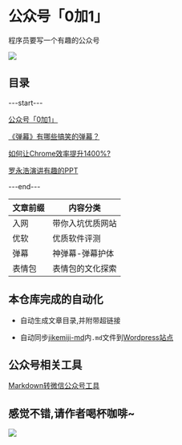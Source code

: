 # 公众号「0加1」

程序员要写一个有趣的公众号

![](https://www.v2fy.com/asset/README/73356546-94321980-42d5-11ea-94cc-a8f60e0e1985.gif)



## 目录

---start---

[公众号「0加1」](https://www.v2fy.com/p/000readme-jikemiji/)


[《弹幕》有哪些搞笑的弹幕？](https://www.v2fy.com/p/barrage-000001/)


[如何让Chrome效率提升1400%?](https://www.v2fy.com/p/soft-000001/)


[罗永浩演讲有趣的PPT](https://www.v2fy.com/p/speech-000001-lyh/)

---end---

| 文章前缀 | 内容分类 |
| --- | --- |
| 入网 | 带你入坑优质网站 |
| 优软 | 优质软件评测 |
| 弹幕 | 神弹幕-弹幕护体 |
| 表情包 | 表情包的文化探索 |


## 本仓库完成的自动化

- 自动生成文章目录,并附带超链接

- 自动同步[jikemiji-md](https://github.com/zhaoolee/jikemiji/tree/master/jikemiji-md)内`.md`文件到[Wordpress站点](https://www.v2fy.com/)


## 公众号相关工具

[Markdown转微信公众号工具](https://doocs.github.io/md/)



## 感觉不错,请作者喝杯咖啡~

![](https://www.v2fy.com/asset/README/c4fdea49e11241e392d6bcaa33855897.png)